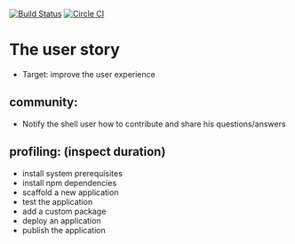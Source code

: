[![Build Status](https://travis-ci.org/linnovate/mean_user_experience.svg?branch=master)](https://travis-ci.org/linnovate/mean_user_experience)
[![Circle CI](https://circleci.com/gh/linnovate/mean_user_experience.svg?style=svg)](https://circleci.com/gh/linnovate/mean_user_experience)

The user story
==============
- Target: improve the user experience

**community:** 
----
- Notify the shell user how to contribute and share his questions/answers

**profiling:** (inspect duration)
-----------
- install system prerequisites
- install npm dependencies
- scaffold a new application
- test the application
- add a custom package
- deploy an application 
- publish the application

